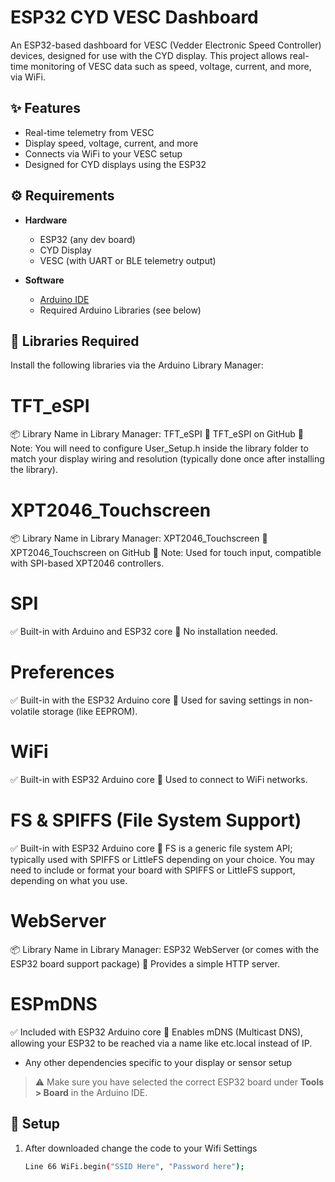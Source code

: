 # ESP32 CYD VESC Dashboard

An ESP32-based dashboard for VESC (Vedder Electronic Speed Controller) devices, designed for use with the CYD display. This project allows real-time monitoring of VESC data such as speed, voltage, current, and more, via WiFi.

## ✨ Features

- Real-time telemetry from VESC
- Display speed, voltage, current, and more
- Connects via WiFi to your VESC setup
- Designed for CYD displays using the ESP32

## ⚙️ Requirements

- **Hardware**
  - ESP32 (any dev board)
  - CYD Display
  - VESC (with UART or BLE telemetry output)
  
- **Software**
  - [Arduino IDE](https://www.arduino.cc/en/software)
  - Required Arduino Libraries (see below)

## 🧰 Libraries Required

Install the following libraries via the Arduino Library Manager:

# TFT_eSPI

📦 Library Name in Library Manager: TFT_eSPI
🔗 TFT_eSPI on GitHub
📌 Note: You will need to configure User_Setup.h inside the library folder to match your display wiring and resolution (typically done once after installing the library).

# XPT2046_Touchscreen

📦 Library Name in Library Manager: XPT2046_Touchscreen
🔗 XPT2046_Touchscreen on GitHub
📌 Note: Used for touch input, compatible with SPI-based XPT2046 controllers.

# SPI

✅ Built-in with Arduino and ESP32 core
📌 No installation needed.

# Preferences

✅ Built-in with the ESP32 Arduino core
📌 Used for saving settings in non-volatile storage (like EEPROM).

# WiFi

✅ Built-in with ESP32 Arduino core
📌 Used to connect to WiFi networks.
# FS & SPIFFS (File System Support)

✅ Built-in with ESP32 Arduino core
📌 FS is a generic file system API; typically used with SPIFFS or LittleFS depending on your choice.
You may need to include or format your board with SPIFFS or LittleFS support, depending on what you use.

# WebServer

📦 Library Name in Library Manager: ESP32 WebServer (or comes with the ESP32 board support package)
📌 Provides a simple HTTP server.

# ESPmDNS

✅ Included with ESP32 Arduino core
📌 Enables mDNS (Multicast DNS), allowing your ESP32 to be reached via a name like etc.local instead of IP.

- Any other dependencies specific to your display or sensor setup

> ⚠️ Make sure you have selected the correct ESP32 board under **Tools > Board** in the Arduino IDE.

## 🔧 Setup

1. After downloaded change the code to your Wifi Settings

   ```bash
   Line 66 WiFi.begin("SSID Here", "Password here");
